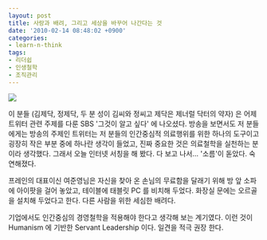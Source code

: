 ```yaml
---
layout: post
title: 사랑과 배려, 그리고 세상을 바꾸어 나간다는 것
date: '2010-02-14 08:48:02 +0900'
categories:
- learn-n-think
tags:
- 리더쉽
- 인생철학
- 조직관리
---
```


[![](http://img.youtube.com/vi/un4qbATrmx8/0.jpg)](http://www.youtube.com/watch?v=un4qbATrmx8)

이 분들 (김제닥, 정제닥, 두 분 성이 김씨와 정씨고 제닥은 제너럴 닥터의 약자) 은 어제 트위터 관련 주제를 다룬 SBS '그것이 알고 싶다' 에 나오셨다. 방송을 보면서도 저 분들에게는 방송의 주제인 트위터는 저 분들의 인간중심적 의료행위를 위한 하나의 도구이고 굉장히 작은 부분 중에 하나란 생각이 들었고, 진짜 중요한 것은 의료철학을 실천하는 분이라 생각했다. 그래서 오늘 인터넷 서칭을 해 봤다. 다 보고 나서... '소름'이 돋았다. 숙연해졌다.

프레인의 대표이신 여준영님은 자신을 찾아 온 손님의 무료함을 달래기 위해 방 앞 소파에 아이팟을 걸어 놓았고, 테이블에 태블릿 PC 를 비치해 두었다. 화장실 문에는 오르골을 설치해 두었다고 한다. 다른 사람을 위한 세심한 배려다. 

기업에서도 인간중심의 경영철학을 적용해야 한다고 생각해 보는 계기였다. 이런 것이 Humanism 에 기반한 Servant Leadership 이다. 일견을 적극 권장 한다.
